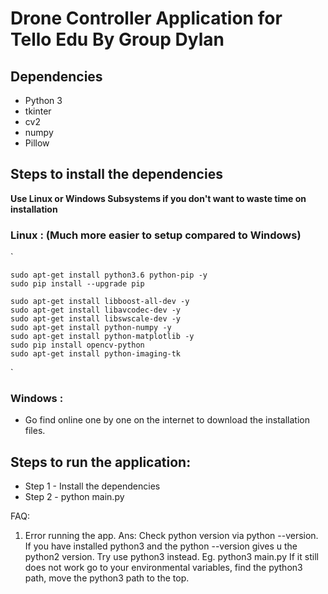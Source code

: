 # Drone Controller Application for Tello Edu By Group Dylan
## Dependencies
- Python 3
- tkinter
- cv2
- numpy
- Pillow

## Steps to install the dependencies
<b>Use Linux or Windows Subsystems if you don't want to waste time on installation</b>
### Linux : (Much more easier to setup compared to Windows)
`

    sudo apt-get install python3.6 python-pip -y
    sudo pip install --upgrade pip

    sudo apt-get install libboost-all-dev -y
    sudo apt-get install libavcodec-dev -y
    sudo apt-get install libswscale-dev -y
    sudo apt-get install python-numpy -y
    sudo apt-get install python-matplotlib -y
    sudo pip install opencv-python
    sudo apt-get install python-imaging-tk
`

### Windows : 
- Go find online one by one on the internet to download the installation files. 

## Steps to run the application:
- Step 1 - Install the dependencies
- Step 2 - python main.py

FAQ:
1. Error running the app.
   Ans: Check python version via python --version. If you have installed python3 and the python --version gives u the python2 version. Try use python3 instead. Eg. python3 main.py
   If it still does not work go to your environmental variables, find the python3 path, move the python3 path to the top.